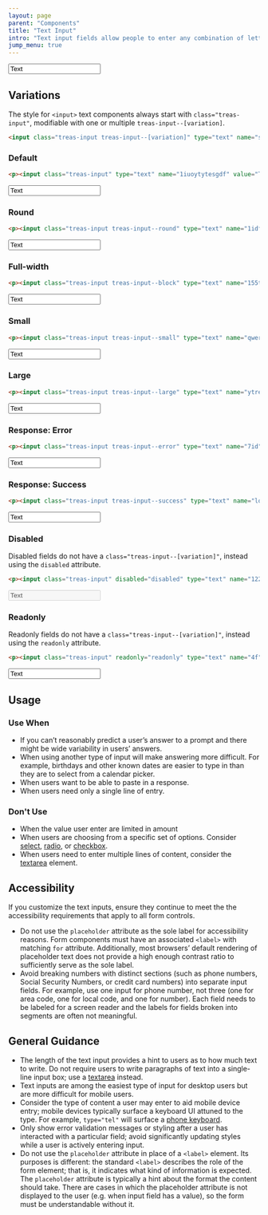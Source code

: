```yaml
---
layout: page
parent: "Components"
title: "Text Input"
intro: "Text input fields allow people to enter any combination of letters, numbers, or symbols of their choosing (unless otherwise restricted)."
jump_menu: true
---
```


<div class="ds-preview">
  <p><input class="treas-input" type="text" name="some_name2" placeholder="Placeholder" value="Text"></p>
</div>

## Variations

The style for `<input>` text components always start with `class="treas-input"`, modifiable with one or multiple `treas-input--[variation]`.

```html
<input class="treas-input treas-input--[variation]" type="text" name="some_name" value="">
```

### Default

```html
<p><input class="treas-input" type="text" name="1iuoytytesgdf" value="Text" placeholder="Placeholder"></p>
```
<div class="ds-preview">
  <p><input class="treas-input" type="text" name="1iuoytytesgdf" value="Text" placeholder="Placeholder"></p>
</div>

### Round

```html
<p><input class="treas-input treas-input--round" type="text" name="1idf" value="Text" placeholder="Placeholder"></p>
```
<div class="ds-preview">
  <p><input class="treas-input treas-input--round" type="text" name="1idf" value="Text" placeholder="Placeholder"></p>
</div>

### Full-width

```html
<p><input class="treas-input treas-input--block" type="text" name="155tj" value="Text" placeholder="Placeholder"></p>
```
<div class="ds-preview">
  <p><input class="treas-input treas-input--block" type="text" name="155tj" value="Text" placeholder="Placeholder"></p>
</div>

### Small

```html
<p><input class="treas-input treas-input--small" type="text" name="qwerty" value="Text" placeholder="Placeholder"></p>
```
<div class="ds-preview">
  <p><input class="treas-input treas-input--small" type="text" name="qwerty" value="Text" placeholder="Placeholder"></p>
</div>

### Large

```html
<p><input class="treas-input treas-input--large" type="text" name="ytrewq" value="Text" placeholder="Placeholder"></p>
```
<div class="ds-preview">
  <p><input class="treas-input treas-input--large" type="text" name="ytrewq" value="Text" placeholder="Placeholder"></p>
</div>

### Response: Error

```html
<p><input class="treas-input treas-input--error" type="text" name="7id" value="Text"></p>
```
<div class="ds-preview">
  <p><input class="treas-input treas-input--error" type="text" name="7id" value="Text"></p>
</div>

### Response: Success

```html
<p><input class="treas-input treas-input--success" type="text" name="lorem" value="Text"></p>
```
<div class="ds-preview">
  <p><input class="treas-input treas-input--success" type="text" name="lorem" value="Text"></p>
</div>

### Disabled

Disabled fields do not have a `class="treas-input--[variation]"`, instead using the `disabled` attribute.

```html
<p><input class="treas-input" disabled="disabled" type="text" name="1224hd9f" value="Text"></p>
```
<div class="ds-preview">
  <p><input class="treas-input" disabled="disabled" type="text" name="1224hd9f" value="Text"></p>
</div>

### Readonly

Readonly fields do not have a `class="treas-input--[variation]"`, instead using the `readonly` attribute.

```html
<p><input class="treas-input" readonly="readonly" type="text" name="4f" value="Text"></p>
```
<div class="ds-preview">
  <p><input class="treas-input" readonly="readonly" type="text" name="4f" value="Text"></p>
</div>

## Usage

### Use When

* If you can’t reasonably predict a user’s answer to a prompt and there might be wide variability in users’ answers.
* When using another type of input will make answering more difficult. For example, birthdays and other known dates are easier to type in than they are to select from a calendar picker.
* When users want to be able to paste in a response.
* When users need only a single line of entry.

### Don't Use

* When the value user enter are limited in amount
* When users are choosing from a specific set of options. Consider [select](/components/select/), [radio](/components/radio/), or [checkbox](/components/checkbox/).
* When users need to enter multiple lines of content, consider the [textarea](/components/textarea/) element.

## Accessibility

If you customize the text inputs, ensure they continue to meet the the accessibility requirements that apply to all form controls.

* Do not use the `placeholder` attribute as the sole label for accessibility reasons. Form components must have an associated `<label>` with matching `for` attribute. Additionally, most browsers’ default rendering of placeholder text does not provide a high enough contrast ratio to sufficiently serve as the sole label.
* Avoid breaking numbers with distinct sections (such as phone numbers, Social Security Numbers, or credit card numbers) into separate input fields. For example, use one input for phone number, not three (one for area code, one for local code, and one for number). Each field needs to be labeled for a screen reader and the labels for fields broken into segments are often not meaningful.

## General Guidance

* The length of the text input provides a hint to users as to how much text to write. Do not require users to write paragraphs of text into a single-line input box; use a [textarea](/components/textarea/) instead.
* Text inputs are among the easiest type of input for desktop users but are more difficult for mobile users.
* Consider the type of content a user may enter to aid mobile device entry; mobile devices typically surface a keyboard UI attuned to the type. For example, `type="tel"` will surface a [phone keyboard](http://html5doctor.com/html5-forms-input-types/#input-tel).
* Only show error validation messages or styling after a user has interacted with a particular field; avoid significantly updating styles while a user is actively entering input.
* Do not use the `placeholder` attribute in place of a `<label>` element. Its purposes is different: the standard `<label>` describes the role of the form element; that is, it indicates what kind of information is expected. The `placeholder` attribute is typically a hint about the format the content should take. There are cases in which the placeholder attribute is not displayed to the user (e.g. when input field has a value), so the form must be understandable without it.